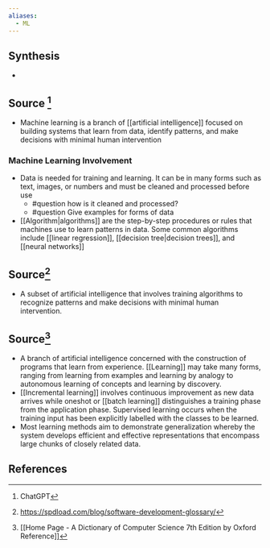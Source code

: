 ```yaml
---
aliases:
  - ML
---
```

## Synthesis
- 
## Source [^1]
- Machine learning is a branch of [[artificial intelligence]] focused on building systems that learn from data, identify patterns, and make decisions with minimal human intervention 
### Machine Learning Involvement
- Data is needed for training and learning. It can be in many forms such as text, images, or numbers and must be cleaned and processed before use
	- #question how is it cleaned and processed?
	- #question Give examples for forms of data
- [[Algorithm|algorithms]] are the step-by-step procedures or rules that machines use to learn patterns in data. Some common algorithms include [[linear regression]], [[decision tree|decision trees]], and [[neural networks]]

## Source[^2]
- A subset of artificial intelligence that involves training algorithms to recognize patterns and make decisions with minimal human intervention.

## Source[^3]
- A branch of artificial intelligence concerned with the construction of programs that learn from experience. [[Learning]] may take many forms, ranging from learning from examples and learning by analogy to autonomous learning of concepts and learning by discovery.
- [[Incremental learning]] involves continuous improvement as new data arrives while oneshot or [[batch learning]] distinguishes a training phase from the application phase. Supervised learning occurs when the training input has been explicitly labelled with the classes to be learned.
- Most learning methods aim to demonstrate generalization whereby the system develops efficient and effective representations that encompass large chunks of closely related data.
## References

[^1]: ChatGPT
[^2]: https://spdload.com/blog/software-development-glossary/
[^3]: [[Home Page - A Dictionary of Computer Science 7th Edition by Oxford Reference]]